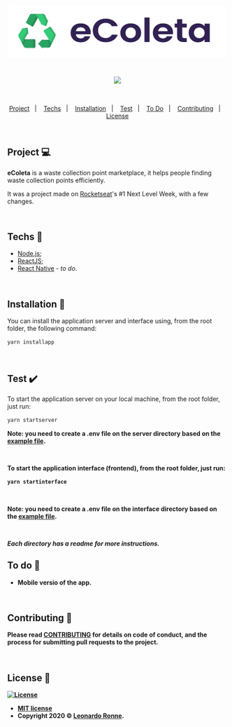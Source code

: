 <p align="center">
  <img src="interface/src/assets/img/Logo-horizontal.png" width="500px"/>
</p>

# 

<p align="center">
  <img src="/assets/img/banneBTH.png"/>
</p>

<br>

<p align="center">
  <a href="#project-">Project</a>&nbsp;&nbsp;&nbsp;|&nbsp;&nbsp;&nbsp;
  <a href="#techs-rocket">Techs</a>&nbsp;&nbsp;&nbsp;|&nbsp;&nbsp;&nbsp;
  <a href="#installation-wrench">Installation</a>&nbsp;&nbsp;&nbsp;|&nbsp;&nbsp;&nbsp;
  <a href="#test-heavy_check_mark">Test</a>&nbsp;&nbsp;&nbsp;|&nbsp;&nbsp;&nbsp;
  <a href="#to-do-newspaper">To Do</a>&nbsp;&nbsp;&nbsp;|&nbsp;&nbsp;&nbsp;
  <a href="#contributing-">Contributing</a>&nbsp;&nbsp;&nbsp;|&nbsp;&nbsp;&nbsp;
  <a href="#license-memo">License</a>
</p>

<br>

## Project 💻

**eColeta** is a waste collection point marketplace, it helps people finding waste collection points efficiently.

It was a project made on [Rocketseat](https://github.com/Rocketseat)'s #1 Next Level Week, with a few changes.

<br>

## Techs :rocket:

- [Node.js](https://nodejs.org/en/);
- [ReactJS](https://reactjs.org);
- [React Native](https://facebook.github.io/react-native/) - <i>to do</i>.

<br>

## Installation :wrench:

You can install the application server and interface using, from the root folder, the following command:

```sh
yarn installapp
```

<br>

## Test :heavy_check_mark:

To start the application server on your local machine, from the root folder, just run:

```sh
yarn startserver
```

<strong>Note: you need to create a .env file on the server directory based on the [example file](https://github.com/leoronne/eColeta/blob/master/server/.env%20(example).txt).

<br>


To start the application interface (frontend), from the root folder, just run:

```sh
yarn startinterface
```

<br>


<strong>Note: you need to create a .env file on the interface directory based on the [example file](https://github.com/leoronne/eColeta/blob/master/interface/.env%20(example).txt).


<br>

<i>Each directory has a readme for more instructions.</i>

## To do :newspaper:

- Mobile versio of the app.

<br>

## Contributing 🤔 

Please read [CONTRIBUTING](https://github.com/leoronne/eColeta/blob/master/CONTRIBUTING.md) for details on code of conduct, and the process for submitting pull requests to the project.

<br>

## License :memo:

[![License](http://img.shields.io/:license-mit-blue.svg?style=flat-square)](http://badges.mit-license.org)
- **[MIT license](https://github.com/leoronne/eColeta/blob/master/LICENSE)**
- Copyright 2020 © <a href="https://github.com/leoronne" target="_blank">Leonardo Ronne</a>.

## 


